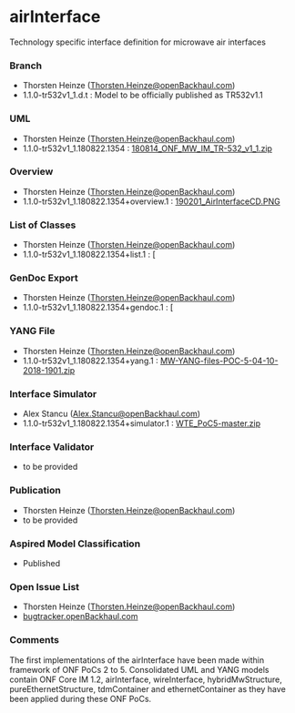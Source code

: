 # airInterface
Technology specific interface definition for microwave air interfaces

### Branch
- Thorsten Heinze (Thorsten.Heinze@openBackhaul.com)
- 1.1.0-tr532v1_1.d.t : Model to be officially published as TR532v1.1

### UML
- Thorsten Heinze (Thorsten.Heinze@openBackhaul.com)
- 1.1.0-tr532v1_1.180822.1354 : [180814_ONF_MW_IM_TR-532_v1_1.zip](./180814_ONF_MW_IM_TR-532_v1_1.zip)

### Overview 
- Thorsten Heinze (Thorsten.Heinze@openBackhaul.com)
- 1.1.0-tr532v1_1.180822.1354+overview.1 : [190201_AirInterfaceCD.PNG](./190201_AirInterfaceCD.PNG)

### List of Classes
- Thorsten Heinze (Thorsten.Heinze@openBackhaul.com)
- 1.1.0-tr532v1_1.180822.1354+list.1 : [

### GenDoc Export
- Thorsten Heinze (Thorsten.Heinze@openBackhaul.com)
- 1.1.0-tr532v1_1.180822.1354+gendoc.1 : [

### YANG File
- Thorsten Heinze (Thorsten.Heinze@openBackhaul.com)
- 1.1.0-tr532v1_1.180822.1354+yang.1 : [MW-YANG-files-POC-5-04-10-2018-1901.zip](./MW-YANG-files-POC-5-04-10-2018-1901.zip)

### Interface Simulator
- Alex Stancu (Alex.Stancu@openBackhaul.com)
- 1.1.0-tr532v1_1.180822.1354+simulator.1 : [WTE_PoC5-master.zip](./WTE_PoC5-master.zip)

### Interface Validator
- to be provided

### Publication
- Thorsten Heinze (Thorsten.Heinze@openBackhaul.com)
- to be provided

### Aspired Model Classification
- Published

### Open Issue List
- Thorsten Heinze (Thorsten.Heinze@openBackhaul.com)
- [bugtracker.openBackhaul.com](https://bugtracker.openBackhaul.com)

### Comments
The first implementations of the airInterface have been made within framework of ONF PoCs 2 to 5. Consolidated UML and YANG models contain ONF Core IM 1.2, airInterface, wireInterface, hybridMwStructure, pureEthernetStructure, tdmContainer and ethernetContainer as they have been applied during these ONF PoCs.
